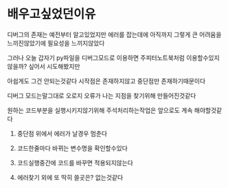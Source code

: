 # 배우고싶었던이유 

디버그의 존재는 예전부터 알고있었지만 에러를 잡는데에 아직까지 그렇게 큰 어려움을 느끼진않았기에 필요성을 느끼지않았다

그러나 오늘 갑자기 py파일을 디버그모드로 이용하면 주피터노트북처럼 이용할수있지않을까? 싶어서 시도해봤지만

아쉽게도 그건 안되는것같다 시작점은 존재하지않고 중단점만 존재하기때문이다

디버그 모드는말그대로 오로지 오류가 나는 지점을 찾기위해 만들어진것같다

원하는 코드부분을 실행시키지않기위해 주석처리하는작업은 앞으로도 계속 해야할것같다


1. 중단점 위에서 에러가 날경우 멈춘다

2. 코드한줄마다 바뀌는 변수명을 확인할수있다

3. 코드실행중간에 코드를 바꾸면 적용되지않는다

4. 에러찾기 외에 또 딱히 쓸곳은? 없는것같다 
